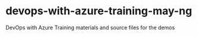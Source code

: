 # devops-with-azure-training-may-ng
DevOps with Azure Training materials and source files for the demos
